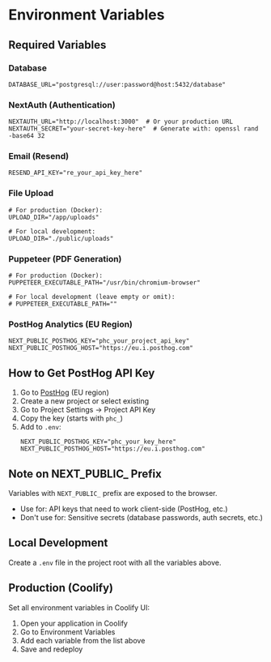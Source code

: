 # Environment Variables

## Required Variables

### Database
```env
DATABASE_URL="postgresql://user:password@host:5432/database"
```

### NextAuth (Authentication)
```env
NEXTAUTH_URL="http://localhost:3000"  # Or your production URL
NEXTAUTH_SECRET="your-secret-key-here"  # Generate with: openssl rand -base64 32
```

### Email (Resend)
```env
RESEND_API_KEY="re_your_api_key_here"
```

### File Upload
```env
# For production (Docker):
UPLOAD_DIR="/app/uploads"

# For local development:
UPLOAD_DIR="./public/uploads"
```

### Puppeteer (PDF Generation)
```env
# For production (Docker):
PUPPETEER_EXECUTABLE_PATH="/usr/bin/chromium-browser"

# For local development (leave empty or omit):
# PUPPETEER_EXECUTABLE_PATH=""
```

### PostHog Analytics (EU Region)
```env
NEXT_PUBLIC_POSTHOG_KEY="phc_your_project_api_key"
NEXT_PUBLIC_POSTHOG_HOST="https://eu.i.posthog.com"
```

## How to Get PostHog API Key

1. Go to [PostHog](https://eu.posthog.com/signup) (EU region)
2. Create a new project or select existing
3. Go to Project Settings → Project API Key
4. Copy the key (starts with `phc_`)
5. Add to `.env`:
   ```env
   NEXT_PUBLIC_POSTHOG_KEY="phc_your_key_here"
   NEXT_PUBLIC_POSTHOG_HOST="https://eu.i.posthog.com"
   ```

## Note on NEXT_PUBLIC_ Prefix

Variables with `NEXT_PUBLIC_` prefix are exposed to the browser.
- Use for: API keys that need to work client-side (PostHog, etc.)
- Don't use for: Sensitive secrets (database passwords, auth secrets, etc.)

## Local Development

Create a `.env` file in the project root with all the variables above.

## Production (Coolify)

Set all environment variables in Coolify UI:
1. Open your application in Coolify
2. Go to Environment Variables
3. Add each variable from the list above
4. Save and redeploy


